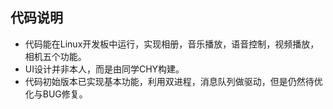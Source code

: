 ## 代码说明
+ 代码能在Linux开发板中运行，实现相册，音乐播放，语音控制，视频播放，相机五个功能。
+ UI设计并非本人，而是由同学CHY构建。
+ 代码初始版本已实现基本功能，利用双进程，消息队列做驱动，但是仍然待优化与BUG修复。